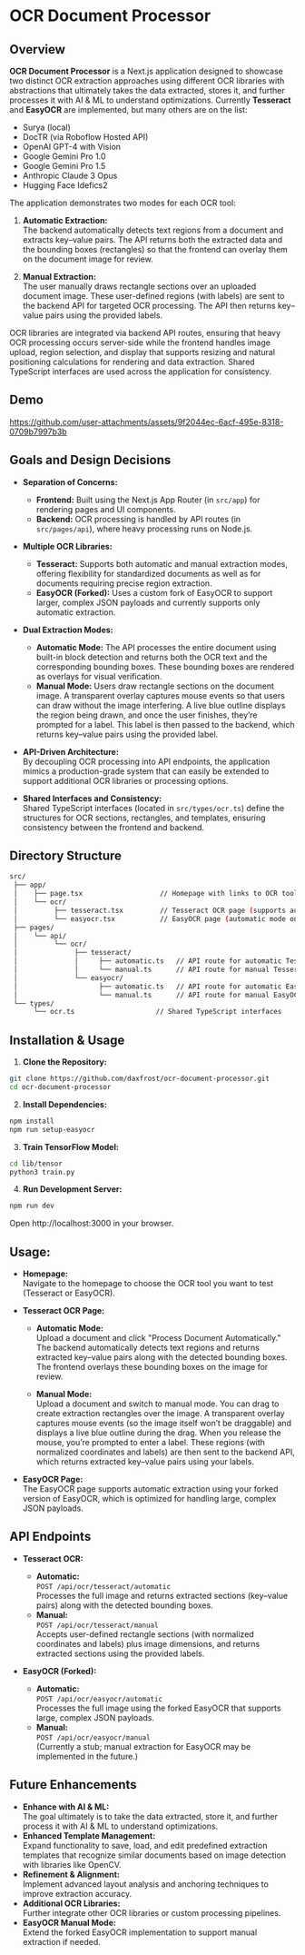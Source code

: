 # OCR Document Processor

## Overview

**OCR Document Processor** is a Next.js application designed to showcase two distinct OCR extraction approaches using different OCR libraries with abstractions that ultimately takes the data extracted, stores it, and further processes it with AI & ML to understand optimizations. Currently **Tesseract** and **EasyOCR** are implemented, but many others are on the list:

- Surya (local)
- DocTR (via Roboflow Hosted API)
- OpenAI GPT-4 with Vision
- Google Gemini Pro 1.0
- Google Gemini Pro 1.5
- Anthropic Claude 3 Opus
- Hugging Face Idefics2

The application demonstrates two modes for each OCR tool:

1. **Automatic Extraction:**  
   The backend automatically detects text regions from a document and extracts key–value pairs. The API returns both the extracted data and the bounding boxes (rectangles) so that the frontend can overlay them on the document image for review.

2. **Manual Extraction:**  
   The user manually draws rectangle sections over an uploaded document image. These user-defined regions (with labels) are sent to the backend API for targeted OCR processing. The API then returns key–value pairs using the provided labels.

OCR libraries are integrated via backend API routes, ensuring that heavy OCR processing occurs server-side while the frontend handles image upload, region selection, and display that supports resizing and natural positioning calculations for rendering and data extraction. Shared TypeScript interfaces are used across the application for consistency.

## Demo

https://github.com/user-attachments/assets/9f2044ec-6acf-495e-8318-0709b7997b3b

## Goals and Design Decisions

- **Separation of Concerns:**  
  - **Frontend:** Built using the Next.js App Router (in `src/app`) for rendering pages and UI components.
  - **Backend:** OCR processing is handled by API routes (in `src/pages/api`), where heavy processing runs on Node.js.

- **Multiple OCR Libraries:**  
  - **Tesseract:** Supports both automatic and manual extraction modes, offering flexibility for standardized documents as well as for documents requiring precise region extraction.
  - **EasyOCR (Forked):** Uses a custom fork of EasyOCR to support larger, complex JSON payloads and currently supports only automatic extraction.

- **Dual Extraction Modes:**  
  - **Automatic Mode:** The API processes the entire document using built-in block detection and returns both the OCR text and the corresponding bounding boxes. These bounding boxes are rendered as overlays for visual verification.
  - **Manual Mode:** Users draw rectangle sections on the document image. A transparent overlay captures mouse events so that users can draw without the image interfering. A live blue outline displays the region being drawn, and once the user finishes, they’re prompted for a label. This label is then passed to the backend, which returns key–value pairs using the provided label.

- **API-Driven Architecture:**  
  By decoupling OCR processing into API endpoints, the application mimics a production-grade system that can easily be extended to support additional OCR libraries or processing options.

- **Shared Interfaces and Consistency:**  
  Shared TypeScript interfaces (located in `src/types/ocr.ts`) define the structures for OCR sections, rectangles, and templates, ensuring consistency between the frontend and backend.

## Directory Structure

```bash
src/
 ├── app/
 │    ├── page.tsx                   // Homepage with links to OCR tool pages
 │    └── ocr/
 │         ├── tesseract.tsx         // Tesseract OCR page (supports automatic & manual modes)
 │         └── easyocr.tsx           // EasyOCR page (automatic mode only via forked version)
 ├── pages/
 │    └── api/
 │         └── ocr/
 │              ├── tesseract/
 │              │     ├── automatic.ts   // API route for automatic Tesseract OCR
 │              │     └── manual.ts      // API route for manual Tesseract OCR (using predefined rectangles)
 │              └── easyocr/
 │                    ├── automatic.ts   // API route for automatic EasyOCR (forked version)
 │                    └── manual.ts      // API route for manual EasyOCR (stub or not implemented)
 └── types/
      └── ocr.ts                    // Shared TypeScript interfaces
```

## Installation & Usage

1. **Clone the Repository:**
```bash
git clone https://github.com/daxfrost/ocr-document-processor.git
cd ocr-document-processor
```

2. **Install Dependencies:**

```bash
npm install
npm run setup-easyocr
```

3. **Train TensorFlow Model:**

```bash
cd lib/tensor
python3 train.py
```

4. **Run Development Server:**

```bash
npm run dev
```

Open http://localhost:3000 in your browser.

## Usage:
- **Homepage:**  
  Navigate to the homepage to choose the OCR tool you want to test (Tesseract or EasyOCR).

- **Tesseract OCR Page:**  
  - **Automatic Mode:**  
    Upload a document and click "Process Document Automatically." The backend automatically detects text regions and returns extracted key–value pairs along with the detected bounding boxes. The frontend overlays these bounding boxes on the image for review.
    
  - **Manual Mode:**  
    Upload a document and switch to manual mode. You can drag to create extraction rectangles over the image. A transparent overlay captures mouse events (so the image itself won’t be draggable) and displays a live blue outline during the drag. When you release the mouse, you’re prompted to enter a label. These regions (with normalized coordinates and labels) are then sent to the backend API, which returns extracted key–value pairs using your labels.

- **EasyOCR Page:**  
  The EasyOCR page supports automatic extraction using your forked version of EasyOCR, which is optimized for handling large, complex JSON payloads.

## API Endpoints

- **Tesseract OCR:**
  - **Automatic:**  
    `POST /api/ocr/tesseract/automatic`  
    Processes the full image and returns extracted sections (key–value pairs) along with the detected bounding boxes.
  - **Manual:**  
    `POST /api/ocr/tesseract/manual`  
    Accepts user-defined rectangle sections (with normalized coordinates and labels) plus image dimensions, and returns extracted sections using the provided labels.

- **EasyOCR (Forked):**
  - **Automatic:**  
    `POST /api/ocr/easyocr/automatic`  
    Processes the full image using the forked EasyOCR that supports large, complex JSON payloads.
  - **Manual:**  
    `POST /api/ocr/easyocr/manual`  
    (Currently a stub; manual extraction for EasyOCR may be implemented in the future.)

## Future Enhancements

- **Enhance with AI & ML:**  
  The goal ultimately is to take the data extracted, store it, and further process it with AI & ML to understand optimizations.
- **Enhanced Template Management:**  
  Expand functionality to save, load, and edit predefined extraction templates that recognize similar documents based on image detection with libraries like OpenCV.
- **Refinement & Alignment:**  
  Implement advanced layout analysis and anchoring techniques to improve extraction accuracy.
- **Additional OCR Libraries:**  
  Further integrate other OCR libraries or custom processing pipelines.
- **EasyOCR Manual Mode:**  
  Extend the forked EasyOCR implementation to support manual extraction if needed.
